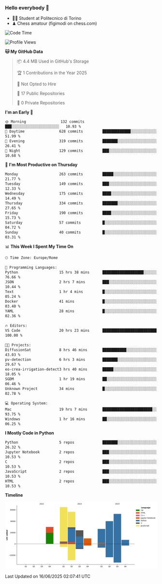 ### Hello everybody 👋
- 🧑‍🎓 Student at Politecnico di Torino
- ♟ Chess amatour (figimodi on chess.com)

<!--
[![Figimodi's GitHub stats](https://github-readme-stats.vercel.app/api?username=figimodi&rank_icon=github&show_icons=true&include_all_commits=true)](https://github.com/figimodi/github-readme-stats)

![Top Langs](https://github-readme-stats.vercel.app/api/top-langs/?username=figimodi&layout=compact&)

[![Figimodi's WakaTime stats](https://github-readme-stats.vercel.app/api/wakatime?username=figimodi)](https://github.com/figimodi/github-readme-stats)
-->

<!--START_SECTION:waka-->
![Code Time](http://img.shields.io/badge/Code%20Time-887%20hrs%2027%20mins-blue)

![Profile Views](http://img.shields.io/badge/Profile%20Views-0-blue)

**🐱 My GitHub Data** 

> 📦 4.4 MB Used in GitHub's Storage 
 > 
> 🏆 1 Contributions in the Year 2025
 > 
> 🚫 Not Opted to Hire
 > 
> 📜 17 Public Repositories 
 > 
> 🔑 0 Private Repositories 
 > 
**I'm an Early 🐤** 

```text
🌞 Morning                132 commits         ███░░░░░░░░░░░░░░░░░░░░░░   10.93 % 
🌆 Daytime                628 commits         █████████████░░░░░░░░░░░░   51.99 % 
🌃 Evening                319 commits         ███████░░░░░░░░░░░░░░░░░░   26.41 % 
🌙 Night                  129 commits         ███░░░░░░░░░░░░░░░░░░░░░░   10.68 % 
```
📅 **I'm Most Productive on Thursday** 

```text
Monday                   263 commits         █████░░░░░░░░░░░░░░░░░░░░   21.77 % 
Tuesday                  149 commits         ███░░░░░░░░░░░░░░░░░░░░░░   12.33 % 
Wednesday                175 commits         ████░░░░░░░░░░░░░░░░░░░░░   14.49 % 
Thursday                 334 commits         ███████░░░░░░░░░░░░░░░░░░   27.65 % 
Friday                   190 commits         ████░░░░░░░░░░░░░░░░░░░░░   15.73 % 
Saturday                 57 commits          █░░░░░░░░░░░░░░░░░░░░░░░░   04.72 % 
Sunday                   40 commits          █░░░░░░░░░░░░░░░░░░░░░░░░   03.31 % 
```


📊 **This Week I Spent My Time On** 

```text
🕑︎ Time Zone: Europe/Rome

💬 Programming Languages: 
Python                   15 hrs 38 mins      ███████████████████░░░░░░   76.66 % 
JSON                     2 hrs 7 mins        ███░░░░░░░░░░░░░░░░░░░░░░   10.44 % 
Text                     1 hr 4 mins         █░░░░░░░░░░░░░░░░░░░░░░░░   05.24 % 
Docker                   41 mins             █░░░░░░░░░░░░░░░░░░░░░░░░   03.40 % 
YAML                     28 mins             █░░░░░░░░░░░░░░░░░░░░░░░░   02.36 % 

🔥 Editors: 
VS Code                  20 hrs 23 mins      █████████████████████████   100.00 % 

🐱‍💻 Projects: 
DiffusionSat             8 hrs 46 mins       ███████████░░░░░░░░░░░░░░   43.03 % 
pv-detection             6 hrs 3 mins        ███████░░░░░░░░░░░░░░░░░░   29.67 % 
eo-crea-irrigation-detect3 hrs 40 mins       █████░░░░░░░░░░░░░░░░░░░░   18.05 % 
SGDM                     1 hr 19 mins        ██░░░░░░░░░░░░░░░░░░░░░░░   06.46 % 
Unknown Project          34 mins             █░░░░░░░░░░░░░░░░░░░░░░░░   02.78 % 

💻 Operating System: 
Mac                      19 hrs 7 mins       ███████████████████████░░   93.75 % 
Windows                  1 hr 16 mins        ██░░░░░░░░░░░░░░░░░░░░░░░   06.25 % 
```

**I Mostly Code in Python** 

```text
Python                   5 repos             ███████░░░░░░░░░░░░░░░░░░   26.32 % 
Jupyter Notebook         2 repos             ███░░░░░░░░░░░░░░░░░░░░░░   10.53 % 
C                        2 repos             ███░░░░░░░░░░░░░░░░░░░░░░   10.53 % 
JavaScript               2 repos             ███░░░░░░░░░░░░░░░░░░░░░░   10.53 % 
HTML                     2 repos             ███░░░░░░░░░░░░░░░░░░░░░░   10.53 % 
```



**Timeline**

![Lines of Code chart](https://raw.githubusercontent.com/figimodi/figimodi/main/assets/bar_graph.png)


 Last Updated on 16/06/2025 02:07:41 UTC
<!--END_SECTION:waka-->

<!--
**figimodi/figimodi** is a ✨ _special_ ✨ repository because its `README.md` (this file) appears on your GitHub profile.

Here are some ideas to get you started:

- 🔭 I’m currently working on ...
- 🌱 I’m currently learning ...
- 👯 I’m looking to collaborate on ...
- 🤔 I’m looking for help with ...
- 💬 Ask me about ...
- 📫 How to reach me: ...
- 😄 Pronouns: ...
- ⚡ Fun fact: ...
-->
